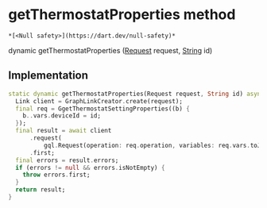 


# getThermostatProperties method




    *[<Null safety>](https://dart.dev/null-safety)*




dynamic getThermostatProperties
([Request](../../yonomi-sdk/Request-class.md) request, [String](https://api.flutter.dev/flutter/dart-core/String-class.html) id)








## Implementation

```dart
static dynamic getThermostatProperties(Request request, String id) async {
  Link client = GraphLinkCreator.create(request);
  final req = GgetThermostatSettingProperties((b) {
    b..vars.deviceId = id;
  });
  final result = await client
      .request(
          gql.Request(operation: req.operation, variables: req.vars.toJson()))
      .first;
  final errors = result.errors;
  if (errors != null && errors.isNotEmpty) {
    throw errors.first;
  }
  return result;
}
```







